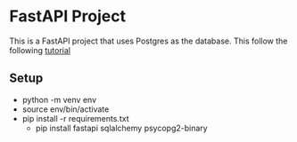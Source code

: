 # FastAPI Project

This is a FastAPI project that uses Postgres as the database. This follow the following [tutorial](https://www.youtube.com/watch?v=398DuQbQJq0)

## Setup
- python -m venv env
- source env/bin/activate
- pip install -r requirements.txt
    - pip install fastapi sqlalchemy psycopg2-binary